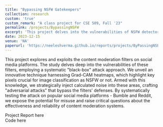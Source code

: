 ```yaml
---
title: "Bypassing NSFW Gatekeepers"
collection: research
custom: 'true'
custom_remark: "A class project for CSE 509, Fall '23"
permalink: /projects/BypassingNSFW
excerpt: 'This project delves into the vulnerabilities of NSFW detectors on social media platforms. We employed a systematic black-box attack methodology, leveraging Grad-CAM-generated heatmaps, the study exposes weaknesses in existing detectors, offering insights into the robustness of content moderation systems.'
date: 2023-12-15
venue: 'NA'
paperurl: 'https://neeleshverma.github.io/reports/projects/ByPassingNSFW.pdf'
---
```


<style>

/* Style the counter cards */
.card {
<!--   box-shadow: 0 4px 8px 0 rgba(0, 0, 0, 0.2); /* this adds the "card" effect */ -->
  padding: 16px;
<!--   text-align: center; -->
<!--   background-color: #f1f1f1; -->
}

a:link {
  text-decoration: none;
}
</style>

This project explores and exploits the content moderation filters on social media platforms. The study delves deep into the vulnerabilities of these filters, employing a systematic "black-box" attack approach. We unveil an innovative technique harnessing Grad-CAM heatmaps, which highlight key pixels crucial for image classification as NSFW or not. Armed with this knowledge, we strategically inject calculated noise into these areas, crafting "adversarial attacks" that bypass the filters' defenses. By systematically testing the attack on popular social media platforms - Bumble and Reddit, we expose the potential for misuse and raise critical questions about the effectiveness and reliability of content moderation systems.  

Project Report [here](https://neeleshverma.github.io/reports/projects/ByPassingNSFW.pdf)  
Code [here](https://github.com/Ethos-lab/research-project-security-sheriffs)